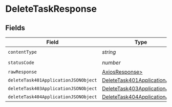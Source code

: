 # DeleteTaskResponse


## Fields

| Field                                                                                   | Type                                                                                    | Required                                                                                | Description                                                                             |
| --------------------------------------------------------------------------------------- | --------------------------------------------------------------------------------------- | --------------------------------------------------------------------------------------- | --------------------------------------------------------------------------------------- |
| `contentType`                                                                           | *string*                                                                                | :heavy_check_mark:                                                                      | N/A                                                                                     |
| `statusCode`                                                                            | *number*                                                                                | :heavy_check_mark:                                                                      | N/A                                                                                     |
| `rawResponse`                                                                           | [AxiosResponse>](https://axios-http.com/docs/res_schema)                                | :heavy_minus_sign:                                                                      | N/A                                                                                     |
| `deleteTask401ApplicationJSONObject`                                                    | [DeleteTask401ApplicationJSON](../../models/operations/deletetask401applicationjson.md) | :heavy_minus_sign:                                                                      | Unauthenticated                                                                         |
| `deleteTask403ApplicationJSONObject`                                                    | [DeleteTask403ApplicationJSON](../../models/operations/deletetask403applicationjson.md) | :heavy_minus_sign:                                                                      | Forbidden                                                                               |
| `deleteTask404ApplicationJSONObject`                                                    | [DeleteTask404ApplicationJSON](../../models/operations/deletetask404applicationjson.md) | :heavy_minus_sign:                                                                      | Not Found                                                                               |